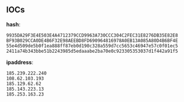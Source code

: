 
## IOCs

__hash__:

```text
9935DA29F3E4E503E4A4712379CCD9963A730CCC304C2FEC31E8276DB35E82E8
BF93B029CCA0DE4B6F32E98AEEBD8FD690964816978A0EB13A085A80D4B6BF4E
55e4d509de5b0f1ea888ff87eb0d190c328a559d7cc5653c46947e57c0f01ec5
2411a74b343bbe51b2243985d5edaaabe2ba70e0c923305353037d1f442a91f5
```
__ipaddress__:

```text
185.239.222.240
108.62.103.193
185.129.62.62
185.143.223.13
185.253.163.23
```